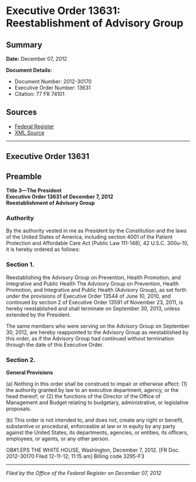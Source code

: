 # Executive Order 13631: Reestablishment of Advisory Group

## Summary

**Date:** December 07, 2012

**Document Details:**
- Document Number: 2012-30170
- Executive Order Number: 13631
- Citation: 77 FR 74101

## Sources
- [Federal Register](https://www.federalregister.gov/documents/2012/12/12/2012-30170/reestablishment-of-advisory-group)
- [XML Source](https://www.federalregister.gov/documents/full_text/xml/2012/12/12/2012-30170.xml)

---

## Executive Order 13631

## Preamble

**Title 3—The President**  
**Executive Order 13631 of December 7, 2012**  
**Reestablishment of Advisory Group**

### Authority

By the authority vested in me as President by the Constitution and the laws of the United States of America, including section 4001 of the Patient Protection and Affordable Care Act (Public Law 111-148), 42 U.S.C. 300u-10, it is hereby ordered as follows:
### Section 1.

Reestablishing the Advisory Group on Prevention, Health Promotion, and Integrative and Public Health The Advisory Group on Prevention, Health Promotion, and Integrative and Public Health (Advisory Group), as set forth under the provisions of Executive Order 13544 of June 10, 2010, and continued by section 2 of Executive Order 13591 of November 23, 2011, is hereby reestablished and shall terminate on September 30, 2013, unless extended by the President.

The same members who were serving on the Advisory Group on September 30, 2012, are hereby reappointed to the Advisory Group as reestablished by this order, as if the Advisory Group had continued without termination through the date of this Executive Order.
### Section 2.

**General Provisions**

(a) Nothing in this order shall be construed to impair or otherwise affect:
    (1) the authority granted by law to an executive department, agency, or the head thereof; or
    (2) the functions of the Director of the Office of Management and Budget relating to budgetary, administrative, or legislative proposals.

(b) This order is not intended to, and does not, create any right or benefit, substantive or procedural, enforceable at law or in equity by any party against the United States, its departments, agencies, or entities, its officers, employees, or agents, or any other person.

OB#1.EPS
THE WHITE HOUSE,
Washington, December 7, 2012.
[FR Doc. 2012-30170
Filed 12-11-12; 11:15 am]
Billing code 3295-F3

---

*Filed by the Office of the Federal Register on December 07, 2012*
